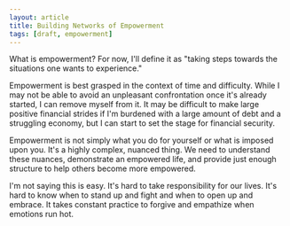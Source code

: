 ```yaml
---
layout: article
title: Building Networks of Empowerment
tags: [draft, empowerment]
---
```

What is empowerment? For now, I'll define it as "taking steps towards the
situations one wants to experience."

Empowerment is best grasped in the context of time and difficulty. While I may
not be able to avoid an unpleasant confrontation once it's already started, I can
remove myself from it. It may be difficult to make large positive financial
strides if I'm burdened with a large amount of debt and a struggling economy,
but I can start to set the stage for financial security.

Empowerment is not simply what you do for yourself or what is imposed upon you.
It's a highly complex, nuanced thing. We need to understand these
nuances, demonstrate an empowered life, and provide just enough structure to
help others become more empowered.

I'm not saying this is easy. It's hard to take responsibility for our lives.
It's hard to know when to stand up and fight and when to open up and embrace.
It takes constant practice to forgive and empathize when emotions run hot.

